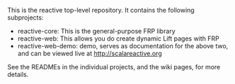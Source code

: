 This is the reactive top-level repository. It contains the following subprojects:

* reactive-core: This is the general-purpose FRP library
* reactive-web: This allows you do create dynamic Lift pages with FRP
* reactive-web-demo: demo, serves as documentation for the above two, and can be viewed live at http://scalareactive.org

See the READMEs in the individual projects, and the wiki pages, for more details.
